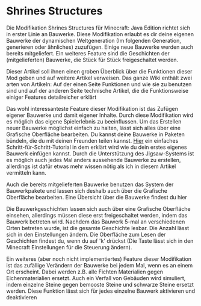 # Shrines Structures

Die Modifikation Shrines Structures für Minecraft: Java Edition richtet sich in erster Linie an Bauwerke. Diese
Modifikation erlaubt es dir deine eigenen Bauwerke der dynamischen Weltgeneration (Im folgenden Generation, generieren
oder ähnliches) zuzufügen. Einige neue Bauwerke werden auch bereits mitgeliefert. Ein weiteres Feature sind die
Geschichten der (mitgelieferten) Bauwerke, die Stück für Stück freigeschaltet werden.

Dieser Artikel soll ihnen einen groben Überblick über die Funktionen dieser Mod geben und auf weitere Artikel verweisen.
Das ganze Wiki enthält zwei arten von Artikeln: Auf der einen Seite Funktionen und wie sie zu benutzen sind und auf der
anderen Seite technische Artikel, die die Funktionsweise einiger Features detailreicher erklärt

Das wohl interessanteste Feature dieser Modifikation ist das Zufügen eigener Bauwerke und damit eigener Inhalte. Durch
diese Modifikation wird es möglich das eigene Spielerlebnis zu beeinflussen. Um das Erstellen neuer Bauwerke möglichst
einfach zu halten, lässt sich alles über eine Grafische Oberfläche bearbeiten. Du kannst deine Bauwerke in Paketen
bündeln, die du mit deinen Freunden teilen kannst. [Hier](Eigene%20Bauwerke.md) ein einfaches Schritt-für-Schritt-Tutorial in dem erklärt wird
wie du dein erstes eigenes Bauwerk einfügen kannst. Durch die Unterstützung des Jigsaw-Systems ist es möglich auch jedes
Mal anders aussehende Bauwerke zu erstellen, allerdings ist dafür etwas mehr wissen nötig als ich in diesem Artikel
vermitteln kann.

Auch die bereits mitgelieferten Bauwerke benutzen das System der Bauwerkpakete und lassen sich deshalb auch über die
Grafische Oberfläche bearbeiten. Eine Übersicht über die Bauwerke findest du hier

Die Bauwerkgeschichten lassen sich auch über eine Grafische Oberfläche einsehen, allerdings müssen diese erst
freigeschaltet werden, indem das Bauwerk betreten wird. Nachdem das Bauwerk 5-mal an verschiedenen Orten betreten wurde,
ist die gesamte Geschichte lesbar. Die Anzahl lässt sich in den Einstellungen ändern. Die Oberfläche zum Lesen der
Geschichten findest du, wenn du auf 'k' drückst (Die Taste lässt sich in den Minecraft Einstellungen für die Steuerung
ändern).

Ein weiteres (aber noch nicht implementiertes) Feature dieser Modifikation ist das zufällige Verändern der Bauwerke bei
jedem Mal, wenn es an einem Ort erscheint. Dabei werden z.B. alle Fichten Materialien gegen Eichenmaterialien ersetzt.
Auch ein Verfall von Gebäuden wird simuliert, indem einzelne Steine gegen bemooste Steine und schwarze Steine ersetzt
werden. Diese Funktion lässt sich für jedes einzelne Bauwerk aktivieren und deaktivieren